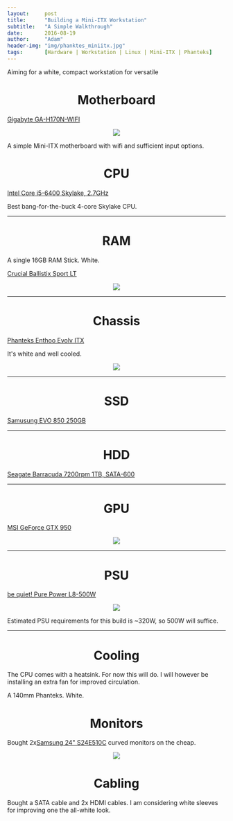 ```yaml
---
layout:     post
title:      "Building a Mini-ITX Workstation"
subtitle:   "A Simple Walkthrough"
date:       2016-08-19
author:     "Adam"
header-img: "img/phanktes_miniitx.jpg"
tags:		[Hardware | Workstation | Linux | Mini-ITX | Phanteks]
---
```

Aiming for a white, compact workstation for versatile 

<h1><center>Motherboard</center></h1>

[Gigabyte GA-H170N-WIFI](https://www.komplett.dk/product/890451/hardware/bundkort/intel-socket/gigabyte-ga-h170n-wifi-socket-1151)

<center><img src="https://www.scan.co.uk/images/products/2619174-b.jpg"></center>

A simple Mini-ITX motherboard with wifi and sufficient input options.

<h1><center>CPU</center></h1>

[Intel Core i5-6400 Skylake, 2.7GHz](https://www.proshop.dk/CPU/Intel-Core-i5-6400-Skylake-CPU-27-GHz-Intel-LGA1151-4-kerner-Intel-Boxed/2493456)

Best bang-for-the-buck 4-core Skylake CPU.

<hr>

<h1><center>RAM</center></h1>

A single 16GB RAM Stick. White.

[Crucial Ballistix Sport LT](https://www.proshop.dk/RAM/Crucial-Ballistix-Sport-LT/2538901?s=crucial+ballistix+lt+sport)

<center><img src="https://cdn.proshop-static.eu/Images/2538901_bfbce5189d47..jpg"></center>

<hr>

<h1><center>Chassis</center></h1>

[Phanteks Enthoo Evolv ITX](https://www.komplett.dk/product/893276/hardware/kabinetterbarebone/minimicronano-tower/phanteks-enthoo-evolv-itx)

It's white and well cooled.

<center><img src="http://images17.newegg.com/is/image/newegg/11-854-010-TS?$S640$"></center>

<hr>

<h1><center>SSD</center></h1>

[Samusung EVO 850 250GB](https://www.komplett.dk/product/828769/hardware/harddiskssd/ssd-25/samsung-850-evo-250gb-25-ssd)

<hr>

<h1><center>HDD</center></h1>

[Seagate Barracuda 7200rpm 1TB, SATA-600](https://www.komplett.dk/product/653050/hardware/harddiskssd/harddisk-35/seagate-barracuda-1tb-35)

<hr>

<h1><center>GPU</center></h1>

[MSI GeForce GTX 950](https://www.komplett.dk/product/892367/hardware/grafikkort/pci-express/msi-geforce-gtx-950-2gb)

<center><img src="http://d2ydh70d4b5xgv.cloudfront.net/images/e/2/msi-computer-geforce-gtx-950-2gb-oc-directx-12-sli-support-graphic-card-gtx-e34061d323a3a05c9bd3d37c0671a79c.jpg"></center>

<hr>

<h1><center>PSU</center></h1>

[be quiet! Pure Power L8-500W](https://www.proshop.dk/Stroemforsyning/be-quiet-Pure-Power-L8-500W-Stroemforsyning-500-Watt-120-mm-80-Plus-Bronze-certificeret/2454881)

<center><img src="https://cdn.proshop-static.eu/Images/300x251/2454881_a10cc4cf7510.jpg"></center>

Estimated PSU requirements for this build is ~320W, so 500W will suffice.

<hr>

<h1><center>Cooling</center></h1>

The CPU comes with a heatsink. For now this will do. I will however be installing an extra fan for improved circulation.

A 140mm Phanteks. White.


<h1><center>Monitors</center></h1>

Bought 2x[Samsung 24" S24E510C](https://www.proshop.dk/Skaerm/Samsung-24-Skaerm-SE510C-Series-S24E510C-Sort-4-ms-/2479530) curved monitors on the cheap. 

<center><img src="https://cdn.proshop-static.eu/Images/80x60/2479530_361992dbd371.jpg"></center>

<h1><center>Cabling</center></h1>

Bought a SATA cable and 2x HDMI cables. I am considering white sleeves for improving one the all-white look. 









